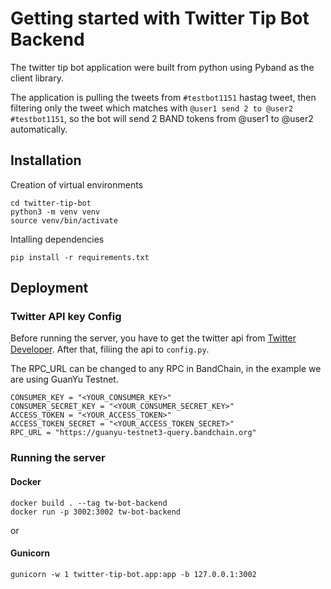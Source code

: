 # Getting started with Twitter Tip Bot Backend

The twitter tip bot application were built from python using Pyband as the client library.

The application is pulling the tweets from `#testbot1151` hastag tweet, then filtering only the tweet which matches with `@user1 send 2 to @user2 #testbot1151`, so the bot will send 2 BAND tokens from @user1 to @user2 automatically.

## Installation

Creation of virtual environments

```
cd twitter-tip-bot
python3 -m venv venv
source venv/bin/activate
```

Intalling dependencies

```
pip install -r requirements.txt
```

## Deployment

### Twitter API key Config

ฺBefore running the server, you have to get the twitter api from [Twitter Developer](https://developer.twitter.com/en).
After that, filiing the api to `config.py`.

The RPC_URL can be changed to any RPC in BandChain, in the example we are using GuanYu Testnet.

```
CONSUMER_KEY = "<YOUR_CONSUMER_KEY>"
CONSUMER_SECRET_KEY = "<YOUR_CONSUMER_SECRET_KEY>"
ACCESS_TOKEN = "<YOUR_ACCESS_TOKEN>"
ACCESS_TOKEN_SECRET = "<YOUR_ACCESS_TOKEN_SECRET>"
RPC_URL = "https://guanyu-testnet3-query.bandchain.org"
```

### Running the server

#### Docker

```
docker build . --tag tw-bot-backend
docker run -p 3002:3002 tw-bot-backend
```

or

#### Gunicorn

```
gunicorn -w 1 twitter-tip-bot.app:app -b 127.0.0.1:3002
```
